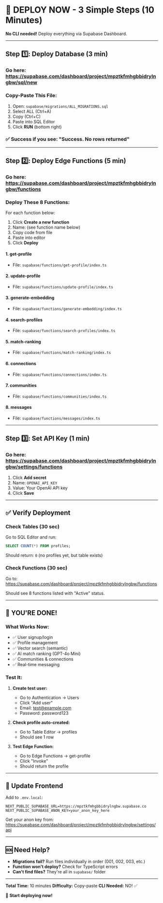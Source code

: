 # 🚀 DEPLOY NOW - 3 Simple Steps (10 Minutes)

**No CLI needed!** Deploy everything via Supabase Dashboard.

---

## Step 1️⃣: Deploy Database (3 min)

### Go here: https://supabase.com/dashboard/project/mpztkfmhgbbidrylngbw/sql/new

### Copy-Paste This File:
1. Open: `supabase/migrations/ALL_MIGRATIONS.sql`
2. Select ALL (Ctrl+A)
3. Copy (Ctrl+C)
4. Paste into SQL Editor
5. Click **RUN** (bottom right)

### ✅ Success if you see: "Success. No rows returned"

---

## Step 2️⃣: Deploy Edge Functions (5 min)

### Go here: https://supabase.com/dashboard/project/mpztkfmhgbbidrylngbw/functions

### Deploy These 8 Functions:

For each function below:
1. Click **Create a new function**
2. Name: (see function name below)
3. Copy code from file
4. Paste into editor
5. Click **Deploy**

#### 1. get-profile
- File: `supabase/functions/get-profile/index.ts`

#### 2. update-profile
- File: `supabase/functions/update-profile/index.ts`

#### 3. generate-embedding
- File: `supabase/functions/generate-embedding/index.ts`

#### 4. search-profiles
- File: `supabase/functions/search-profiles/index.ts`

#### 5. match-ranking
- File: `supabase/functions/match-ranking/index.ts`

#### 6. connections
- File: `supabase/functions/connections/index.ts`

#### 7. communities
- File: `supabase/functions/communities/index.ts`

#### 8. messages
- File: `supabase/functions/messages/index.ts`

---

## Step 3️⃣: Set API Key (1 min)

### Go here: https://supabase.com/dashboard/project/mpztkfmhgbbidrylngbw/settings/functions

1. Click **Add secret**
2. Name: `OPENAI_API_KEY`
3. Value: Your OpenAI API key
4. Click **Save**

---

## ✅ Verify Deployment

### Check Tables (30 sec)

Go to SQL Editor and run:
```sql
SELECT COUNT(*) FROM profiles;
```

Should return: `0` (no profiles yet, but table exists)

### Check Functions (30 sec)

Go to: https://supabase.com/dashboard/project/mpztkfmhgbbidrylngbw/functions

Should see 8 functions listed with "Active" status.

---

## 🎉 YOU'RE DONE!

### What Works Now:
- ✅ User signup/login
- ✅ Profile management
- ✅ Vector search (semantic)
- ✅ AI match ranking (GPT-4o Mini)
- ✅ Communities & connections
- ✅ Real-time messaging

### Test It:

1. **Create test user:**
   - Go to Authentication → Users
   - Click "Add user"
   - Email: test@example.com
   - Password: password123

2. **Check profile auto-created:**
   - Go to Table Editor → profiles
   - Should see 1 row

3. **Test Edge Function:**
   - Go to Edge Functions → get-profile
   - Click "Invoke"
   - Should return the profile

---

## 📱 Update Frontend

Add to `.env.local`:
```env
NEXT_PUBLIC_SUPABASE_URL=https://mpztkfmhgbbidrylngbw.supabase.co
NEXT_PUBLIC_SUPABASE_ANON_KEY=your_anon_key_here
```

Get your anon key from:
https://supabase.com/dashboard/project/mpztkfmhgbbidrylngbw/settings/api

---

## 🆘 Need Help?

- **Migrations fail?** Run files individually in order (001, 002, 003, etc.)
- **Function won't deploy?** Check for TypeScript errors
- **Can't find files?** They're all in `supabase/` folder

---

**Total Time:** 10 minutes
**Difficulty:** Copy-paste
**CLI Needed:** NO! ✅

🎉 **Start deploying now!**
